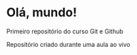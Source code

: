 # Olá, mundo!
 Primeiro repositório do curso Git e Github


Repositório criado durante uma aula ao vivo